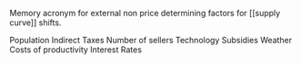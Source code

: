 Memory acronym for external non price determining factors for [[supply curve]] shifts.

Population
Indirect Taxes
Number of sellers
Technology
Subsidies
Weather
Costs of productivity
Interest Rates